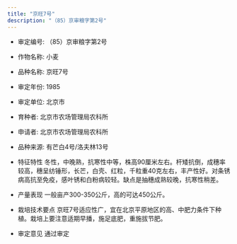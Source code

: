 ```yaml
---
title: "京旺7号"
description: "（85）京审粮字第2号"
---
```

* 审定编号:  （85）京审粮字第2号

*  作物名称:  小麦

*  品种名称:  京旺7号

*  审定年份:  1985

*  审定单位:  北京市

* 育种者:  北京市农场管理局农科所

*  申请者:  北京市农场管理局农科所

*  品种来源:  有芒白4号/洛夫林13号

*  特征特性
冬性，中晚熟，抗寒性中等，株高90厘米左右。杆矮抗倒，成穗率较高，穗呈纺锤形，长芒，白壳、红粒，千粒重40克左右，丰产性好。对条锈病高抗至免疫，感叶锈和白粉病较轻。缺点是抽穗成熟较晚，抗寒性稍差。

*  产量表现
一般亩产300-350公斤，高的可达450公斤。

*  栽培技术要点
京旺7号适应性广，宜在北京平原地区的高、中肥力条件下种植。栽培上要注意适期早播，施足底肥，重施拔节肥。

*  审定意见
通过审定
